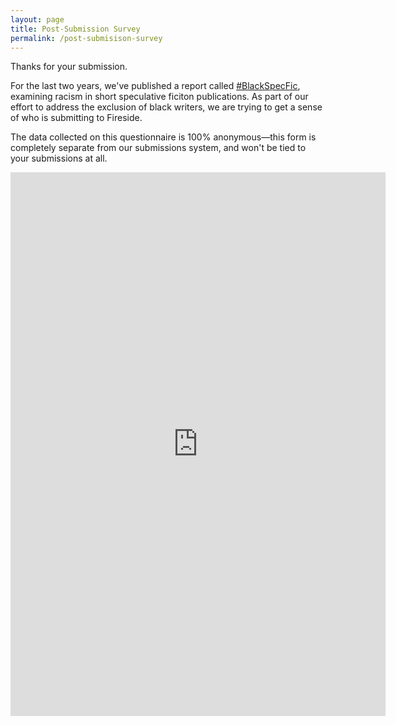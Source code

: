 ```yaml
---
layout: page
title: Post-Submission Survey
permalink: /post-submisison-survey
---
```

Thanks for your submission.

For the last two years, we've published a report called [#BlackSpecFic](https://firesidefiction.com/blackspecfic), examining racism in short speculative ficiton publications. As part of our effort to address the exclusion of black writers, we are trying to get a sense of who is submitting to Fireside.

The data collected on this questionnaire is 100% anonymous—this form is completely separate from our submissions system, and won't be tied to your submissions at all.

<iframe src="https://docs.google.com/forms/d/e/1FAIpQLSfQWUL8FQ92tqUKaetVDj4QZBC906RAsEX4BUT0RArC8oAX3w/viewform?embedded=true" width="600" height="870" frameborder="0" marginheight="0" marginwidth="0">Loading...</iframe>
